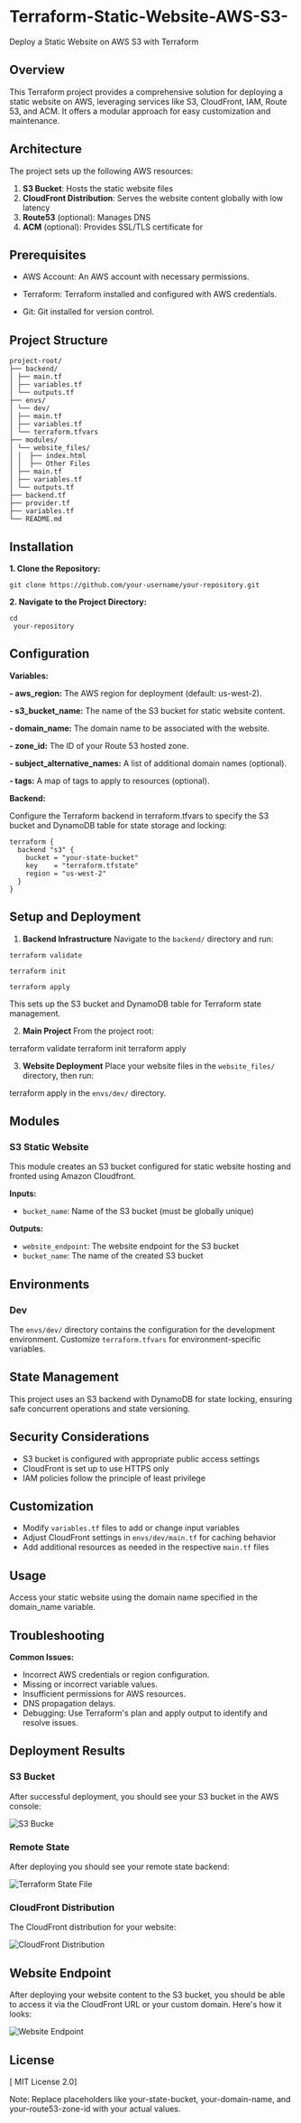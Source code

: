 # Terraform-Static-Website-AWS-S3-
Deploy a Static Website on AWS S3 with Terraform

## Overview
This Terraform project provides a comprehensive solution for deploying a static website on AWS, leveraging services like S3, CloudFront, IAM, Route 53, and ACM. It offers a modular approach for easy customization and maintenance.

## Architecture

The project sets up the following AWS resources:

1. **S3 Bucket**: Hosts the static website files
2. **CloudFront Distribution**: Serves the website content globally with low latency
3. **Route53** (optional): Manages DNS
4. **ACM** (optional): Provides SSL/TLS certificate for 

## Prerequisites
  - AWS Account: An AWS account with necessary permissions.

  - Terraform: Terraform installed and configured with AWS credentials.

  - Git: Git installed for version control.

## Project Structure

```
project-root/
├── backend/
│ ├── main.tf
│ ├── variables.tf
│ └── outputs.tf
├── envs/
│ └── dev/
│ ├── main.tf
│ ├── variables.tf
│ └── terraform.tfvars
├── modules/
│ └── website_files/
│ │  ├── index.html
│ │  ├── Other Files
│ ├── main.tf
│ ├── variables.tf
│ └── outputs.tf
├── backend.tf
├── provider.tf
├── variables.tf
└── README.md

```

## Installation
**1. Clone the Repository:**

```
git clone https://github.com/your-username/your-repository.git

```
**2. Navigate to the Project Directory:**
```
cd   
 your-repository
```

## Configuration
**Variables:**

  **- aws_region:** The AWS region for deployment (default: us-west-2).

  **- s3_bucket_name:** The name of the S3 bucket for static website content.

  **- domain_name:** The domain name to be associated with the website.

  **- zone_id:** The ID of your Route 53 hosted zone.

  **- subject_alternative_names:** A list of additional domain names (optional).

  **- tags:** A map of tags to apply to resources (optional).


**Backend:**

Configure the Terraform backend in terraform.tfvars to specify the S3 bucket and DynamoDB table for state storage and locking:

```
terraform {
  backend "s3" {
    bucket = "your-state-bucket"
    key    = "terraform.tfstate"
    region = "us-west-2"
  }
}
```

## Setup and Deployment

1. **Backend Infrastructure**
   Navigate to the `backend/` directory and run:

```
terraform validate
```
```
terraform init
```
```
terraform apply
```

This sets up the S3 bucket and DynamoDB table for Terraform state management.

2. **Main Project**
From the project root:

terraform validate
terraform init
terraform apply

3. **Website Deployment**
Place your website files in the `website_files/` directory, then run:


terraform apply in the `envs/dev/` directory.

## Modules

### S3 Static Website

This module creates an S3 bucket configured for static website hosting and fronted using Amazon Cloudfront.

**Inputs:**
- `bucket_name`: Name of the S3 bucket (must be globally unique)

**Outputs:**
- `website_endpoint`: The website endpoint for the S3 bucket
- `bucket_name`: The name of the created S3 bucket

## Environments

### Dev

The `envs/dev/` directory contains the configuration for the development environment. Customize `terraform.tfvars` for environment-specific variables.

## State Management

This project uses an S3 backend with DynamoDB for state locking, ensuring safe concurrent operations and state versioning.

## Security Considerations

- S3 bucket is configured with appropriate public access settings
- CloudFront is set up to use HTTPS only
- IAM policies follow the principle of least privilege

## Customization

- Modify `variables.tf` files to add or change input variables
- Adjust CloudFront settings in `envs/dev/main.tf` for caching behavior
- Add additional resources as needed in the respective `main.tf` files

## Usage

Access your static website using the domain name specified in the domain_name variable.

## Troubleshooting

**Common Issues:**

  - Incorrect AWS credentials or region configuration.
  - Missing or incorrect variable values.
  - Insufficient permissions for AWS resources.
  - DNS propagation delays.
  - Debugging: Use Terraform's plan and apply output to identify and resolve issues.

## Deployment Results

### S3 Bucket

After successful deployment, you should see your S3 bucket in the AWS console:

![S3 Bucke](s3-buckets.png)

### Remote State

After deploying you should see your remote state backend:

![Terraform State File](terraform-tfstate.png)

### CloudFront Distribution

The CloudFront distribution for your website:

![CloudFront Distribution](distribution-domain.png)

## Website Endpoint

After deploying your website content to the S3 bucket, you should be able to access it via the CloudFront URL or your custom domain. Here's how it looks:

![Website Endpoint](cloudfront-domain-url.png)


## License
[ MIT License 2.0]

Note: Replace placeholders like your-state-bucket, your-domain-name, and your-route53-zone-id with your actual values.
